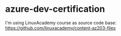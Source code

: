# azure-dev-certification

I'm using LinuxAcademy course as source code base: https://github.com/linuxacademy/content-az203-files